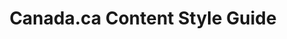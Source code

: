 ---
description: Write accessible and clear content
link: 'https://design.canada.ca/style-guide/'
Section: our-products
title: 'Canada.ca Content Style Guide'
weight: 6
---